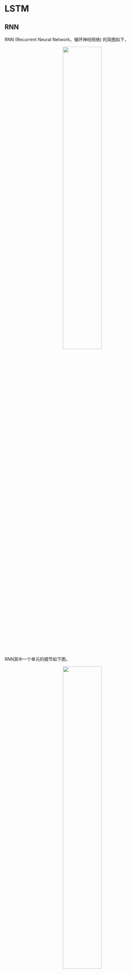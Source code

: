 # LSTM

## RNN

RNN (Recurrent Neural Network，循环神经网络) 的简图如下，

<div align=center>
<img src = "./rnn.png" height = "50%" width = "50%">
</div>

RNN其中一个单元的细节如下图，

<div align=center>
<img src = "./rnn_single.jpg" height = "50%" width = "50%">
</div>

$x$ 为当前状态下数据的输入，  $h$  表示接收到的上一个节点的输入。

$y$  为当前节点状态下的输出，而   $h'$ 为传递到下一个节点的输出。

通过上图的公式可以看到，输出 $h'$ 与  $x$ 和  $h$ 的值都相关。

而  $y$  则常常使用 $h'$ 投入到一个线性层（主要是进行维度映射）然后使用 softmax 进行分类得到需要的数据。对这里的 $y$ 如何通过 $h'$ 计算得到往往看具体模型的使用方式。

通过序列形式的输入，我们能够得到如下形式的RNN。

RNN的主要特点是可以处理序列化数据，比如某个单词的意思会因为上文提到的内容不同而有不同的含义。在过去几年中，应用 RNN 在语音识别，语言建模，翻译，图片描述等问题上已经取得一定成功，并且这个趋势还在增长。

但是对于一些比较复杂的场景，比如我们试着去预测“I grew up in France... I speak fluent French”最后的词。当前的信息建议下一个词可能是一种语言的名字，但是如果我们需要弄清楚是什么语言，我们是需要先前提到的离当前位置很远的 France 的上下文的。这说明相关信息和当前预测位置之间的间隔就肯定变得相当的大。在这个间隔不断增大时，RNN 会丧失学习到连接如此远的信息的能力。

## LSTM

### LSTM和RNN的区别

LSTM (Long Short Term)是一种 RNN 特殊的类型，可以学习长期依赖信息，解决了RNN中间隔变大丧失学习能力的问题。

LSTM结构 (右) 和RNN的主要区别如下图所示

<div align=center>
<img src = "./rnn_lstm.jpg" height = "50%" width = "50%">
</div>

相比RNN只有一个传递状态  $h^t$，LSTM有两个传输状态，  $c^t$ (cell state) 和 $h^t$ (hidden state)。(Tips：RNN中的 $h^t$ 对应于LSTM中的 $c^{t}$)。其中对于传递下去的  $c^{t}$ 改变得很慢，通常输出的 $c^{t}$ 是上一个状态传过来的 $c^{t-1}$ 加上一些数值。而  $h^t$  则在不同节点下往往会有很大的区别。

### LSTM的结构剖析
LSTM的整体结构及其中一个单元的结构如下
<div align=center>
<img src="./lstm_1.png" height = "50%" width = "50%">

<img src="./z_zi.jpg" height = "50%" width = "50%">
<img src="./zf_zo.jpg" height = "50%" width = "50%">
<img src="./lstm_2.jpg" height = "50%" width = "50%">
</div>

其中，$z$、$z^i$、$z^f$、$z^o$，是由拼接向量乘以权重矩阵之后，再通过激活函数获取的值。$z^i$、$z^f$、$z^o$ 对应的激活函数是 $sigmoid$，而 $z$ 对应的激活函数是 $tanh$，$z$ 使用 $tanh$ 是因为这里是将其作为输入数据，而不是门控信号。

![[公式]](https://www.zhihu.com/equation?tex=%5Codot)  是Hadamard Product，也就是操作矩阵中对应的元素相乘，因此要求两个相乘矩阵是同型的。 ![[公式]](https://www.zhihu.com/equation?tex=%5Coplus)  则代表进行矩阵加法。

LSTM内部主要有三个阶段 (三个门)：
1. 忘记阶段。这个阶段主要是对上一个节点传进来的输入进行选择性**忘记**。简单来说就是会“忘记不重要的，记住重要的”。
具体来说是通过计算得到的 $z^f$ ($f$ 表示forget) 来作为忘记门控，来控制上一个状态的$c^{t-1}$ 哪些需要留哪些需要忘。

2. 选择记忆阶段。这个阶段将这个阶段的输入有选择性地进行**记忆**。主要是会对输入 $x^t$ 进行选择记忆。哪些重要则着重记录下来，哪些不重要则少记一些。当前的输入内容由前面计算得到的 $z$ 表示。而选择的门控信号则是由 $z^i$ ($i$ 代表 information) 来进行控制。将上面两步得到的结果相加，即可得到传输给下一个状态的 $c^t$。也就是上图中的第一个公式。

3. 输出阶段。这个阶段将决定哪些将会被当成当前状态的**输出**。主要是通过 $z^o$ 来进行控制的。并且还对上一阶段得到的 $c^o$ 进行了放缩 (通过一个tanh激活函数进行变化)。与普通RNN类似，输出 $y^t$ 往往最终也是通过 $h^t$ 变化得到。

### Source Code

首先，我们在添加 lstm 的 layer 时，调用语句是 

`nn.LSTM(input_size, hidden_size, num_layers, batch_first)`

实际上就是调用的 torch/nn/modules/rnn.py 中的 class LSTM，LSTM 继承了 RNNBase。所以我们首先看这个基类

<div align=center>
<img src = "./rnn_init.png" height = 80% width = 80%>
</div>

对于 LSTM 的 gate_size = 4 * hidden_size，是因为 lstm 是将 4 路数据流向一并进行计算的。具体我们可以看一个基本 lstm 单元的 forward 的计算，参考 aten/src/Aten/native/RNN.cpp，如下图

<div align=center>
<img src = "./lstm_cell.png" height = 80% width = 80%>
</div>

接下来再看基类进行初始化时对 layer_input_size 的赋值，如果不是第一层时，layer_input_size = hidden_size，这个是跟 lstm 组合时的结构有关系，如下图所示

<div align=center>
<img src = "./lstm_layers.jpg" height = 80% width = 80%>
</div>

蓝色小方框就是一个 lstm cell，绿色长方框内蓝色方框的个数就是设定的 num_layers。当 layer>1 时，当前 layer 的输入就是上一 layer 的 output 即 hidden 输出，在 c++ 层面的 output 是等于 hidden 的。在训练或预测时，lstm 的 c++ 调用入口为

<div align=center>
<img src = "./lstm_import.png" height = 80% width = 80%>
</div>

通过这个接入口可以相应一步步了解整个算子的细节，[这里](https://zhuanlan.zhihu.com/p/63638656)也有一些可参考的内容。具体调用哪个和 rnn.py 中 forward 的这里有关系

<div align=center>
<img src = "./python_import.png" height = 80% width = 80%>
</div>

### 变体

#### 双向 LSTM

<div align=center>
<img src = "./bi_lstm.png" height = 80% width = 80%>
</div>

正向计算时，隐藏层的 $h_t$ 与 $h_{t-1}$ 有关；反向计算时，隐藏层的 $h_t$ 与 $h_{t+1}$ 有关，这样的话，网络的参数量是原来的 2 倍。

#### Peephole

<div align=center>
<img src = "./peephole.png" height = 70% width = 70%>
</div>

[论文](http://www.jmlr.org/papers/volume3/gers02a/gers02a.pdf)。这里三条黑线就是所谓的 peephole，传统的 LSTM 中遗忘门、输入门和输出门只用了 h(t-1) 和 xt 来控制门缝的大小，peephole 的意思是说不但要考虑 h(t-1) 和 xt，也要考虑 Ct-1 和 Ct，其中遗忘门和输入门考虑了 Ct-1，而输出门考虑了 Ct。

#### Coupled Input and Forget

<div align=center>
<img src = "./coupled_input_forget.png" height = 70% width = 70%>
</div>

将遗忘门与选择门结合成一个门。

#### GRU

<div align=center>
<img src = "./gru.png" height = 50% width = 50%>
</div>

[GRU](https://arxiv.org/pdf/1406.1078v3.pdf) 中只包含两个门 $r_t$ 重置门 (reset)，和 $z_t$ 更新门 (update)。其实 $z_t$ 对应 lstm 中的 $z_i$ 选择门，用于选择将多少输入信息 ($\widetilde h_t$) 放进最终的输出中，同时 $1-z_t$ 又充当了遗忘门，即对上一阶段的输出 $h_{t-1}$ 进行选择性忘记。

GRU 是目前用的比较多的变体之一，pytorch 也给了相应支持。再回到最初 RNNBase 的 init 中，当 mode == 'GRU' 时，gate_size = 3 * hidden_size，这里少了一个门，刚好能对应上。

### 总结
以上，就是 LSTM 的内部结构。通过门控状态来控制传输状态，记住需要长时间记忆的，忘记不重要的信息；而不像普通的RNN那样只能够用仅有一种记忆叠加方式。LSTM 对很多需要“长期记忆”的任务来说，尤其好用。

但也因为引入了很多内容，导致参数变多，也使得训练难度加大了很多。因此很多时候我们往往会使用效果和LSTM相当但参数更少的GRU来构建大训练量的模型。
<!--stackedit_data:
eyJoaXN0b3J5IjpbNzg4NDUwOTg3LC0xODI0MTIzNzQ3LC00Nz
c0NzQ3NDQsLTIwMzY2NjA3NTMsLTQ0MDEwOTk0OCwxNjk1MjM1
Nzc0LDM5OTY5Mzc4OCwtMzQwNTg0NTI4LC0xODQ4Mjc4NTI2LD
E5NjM5NDk1MjQsMTEyODAwODkxNiwtODY5NTI4OTcxXX0=
-->